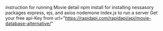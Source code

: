 instruction for running Movie detail
npm install   for installing nessasory packages express, ejs, and axios
nodemone index.js to run a server
Get your free api-Key from url="https://rapidapi.com/rapidapi/api/movie-database-alternative/"
